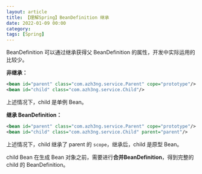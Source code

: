 ```yaml
---
layout: article  
title: 【理解Spring】BeanDefinition 继承  
date: 2022-01-09 00:00
category:
tags: [Spring]
---
```


BeanDefinition 可以通过继承获得父 BeanDefinition 的属性，开发中实际运用的比较少。

**非继承：**

```xml
<bean id="parent" class="com.azh3ng.service.Parent" cope="prototype"/>
<bean id="child" class="com.azh3ng.service.Child"/>
```

上述情况下，child 是单例 Bean。

**继承 BeanDefinition：**

```xml
<bean id="parent" class="com.azh3ng.service.Parent" cope="prototype"/>
<bean id="child" class="com.azh3ng.service.Child" parent="parent"/>
```

上述情况下，child 继承了 parent 的 `scope`，继承后，child 是原型 Bean。

child Bean 在生成 Bean 对象之前，需要进行**合并BeanDefinition**，得到完整的 child 的 BeanDefinition。